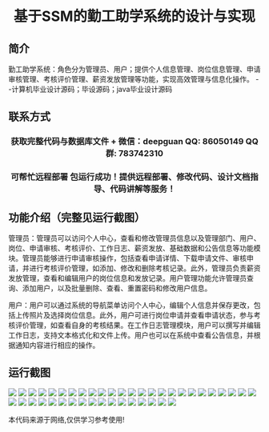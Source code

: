<p><h1 align="center">基于SSM的勤工助学系统的设计与实现</h1></p>

## 简介
勤工助学系统：角色分为管理员、用户；提供个人信息管理、岗位信息管理、申请审核管理、考核评价管理、薪资发放管理等功能，实现高效管理与信息化操作。    --计算机毕业设计源码；毕设源码；java毕业设计源码


## 联系方式
<p><h3 align="center">获取完整代码与数据库文件 + 微信：deepguan QQ: 86050149 QQ群: 783742310</h3></p>
<p><h3 align="center">可帮忙远程部署 包运行成功！提供远程部署、修改代码、设计文档指导、代码讲解等服务！</h3></p>

## 功能介绍（完整见运行截图）
管理员：管理员可以访问个人中心，查看和修改管理员信息以及管理部门、用户、岗位、申请审核、考核评价、工作日志、薪资发放、基础数据和公告信息等功能模块。管理员能够进行申请审核操作，包括查看申请详情、下载申请文件、审核申请，并进行考核评价管理，如添加、修改和删除考核记录。此外，管理员负责薪资发放管理，查看和编辑用户的岗位信息和发放记录。用户管理功能允许管理员查询、添加用户，以及批量删除、查看、重置密码和修改用户信息。

用户：用户可以通过系统的导航菜单访问个人中心，编辑个人信息并保存更改，包括上传照片及选择岗位信息。此外，用户可进行岗位申请并查看申请状态，参与考核评价管理，如查看自身的考核结果。在工作日志管理模块，用户可以撰写并编辑工作日志，支持文本格式化和文件上传。用户也可以在系统中查看公告信息，并根据通知内容进行相应的操作。


## 运行截图
![](img/001.jpg)
![](img/002.jpg)
![](img/003.jpg)
![](img/004.jpg)
![](img/005.jpg)
![](img/006.jpg)
![](img/007.jpg)
![](img/008.jpg)
![](img/009.jpg)
![](img/010.jpg)
![](img/011.jpg)
![](img/012.jpg)
![](img/013.jpg)
![](img/014.jpg)
![](img/015.jpg)
![](img/016.jpg)
![](img/017.jpg)
![](img/018.jpg)
![](img/019.jpg)
![](img/020.jpg)
![](img/021.jpg)
![](img/022.jpg)
![](img/023.jpg)
![](img/024.jpg)
![](img/025.jpg)
![](img/026.jpg)
![](img/027.jpg)
![](img/028.jpg)
![](img/029.jpg)
![](img/030.jpg)
![](img/031.jpg)
![](img/032.jpg)
![](img/033.jpg)
![](img/034.jpg)
![](img/035.jpg)
![](img/036.jpg)
![](img/037.jpg)
![](img/038.jpg)
![](img/039.jpg)
![](img/040.jpg)
![](img/041.jpg)
![](img/042.jpg)

<p>本代码来源于网络,仅供学习参考使用!</p>
